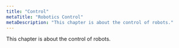 ```yaml
---
title: "Control"
metaTitle: "Robotics Control"
metaDescription: "This chapter is about the control of robots."
---
```


This chapter is about the control of robots.
